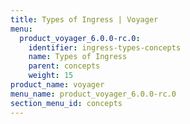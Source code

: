 ```yaml
---
title: Types of Ingress | Voyager
menu:
  product_voyager_6.0.0-rc.0:
    identifier: ingress-types-concepts
    name: Types of Ingress
    parent: concepts
    weight: 15
product_name: voyager
menu_name: product_voyager_6.0.0-rc.0
section_menu_id: concepts
---
```

